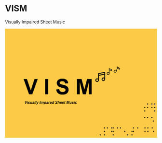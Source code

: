 # VISM
Visually Impaired Sheet Music 

![alt text](https://github.com/josefmun9902/VISM/blob/main/VISMlogo2.png?raw=true)

